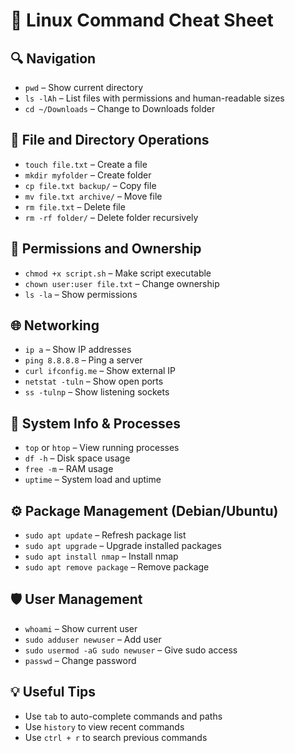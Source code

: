 # 🐧 Linux Command Cheat Sheet

## 🔍 Navigation
- `pwd` – Show current directory
- `ls -lAh` – List files with permissions and human-readable sizes
- `cd ~/Downloads` – Change to Downloads folder

## 📁 File and Directory Operations
- `touch file.txt` – Create a file
- `mkdir myfolder` – Create folder
- `cp file.txt backup/` – Copy file
- `mv file.txt archive/` – Move file
- `rm file.txt` – Delete file
- `rm -rf folder/` – Delete folder recursively

## 🔐 Permissions and Ownership
- `chmod +x script.sh` – Make script executable
- `chown user:user file.txt` – Change ownership
- `ls -la` – Show permissions

## 🌐 Networking
- `ip a` – Show IP addresses
- `ping 8.8.8.8` – Ping a server
- `curl ifconfig.me` – Show external IP
- `netstat -tuln` – Show open ports
- `ss -tulnp` – Show listening sockets

## 🧠 System Info & Processes
- `top` or `htop` – View running processes
- `df -h` – Disk space usage
- `free -m` – RAM usage
- `uptime` – System load and uptime

## ⚙️ Package Management (Debian/Ubuntu)
- `sudo apt update` – Refresh package list
- `sudo apt upgrade` – Upgrade installed packages
- `sudo apt install nmap` – Install nmap
- `sudo apt remove package` – Remove package

## 🛡️ User Management
- `whoami` – Show current user
- `sudo adduser newuser` – Add user
- `sudo usermod -aG sudo newuser` – Give sudo access
- `passwd` – Change password

## 💡 Useful Tips
- Use `tab` to auto-complete commands and paths
- Use `history` to view recent commands
- Use `ctrl + r` to search previous commands
